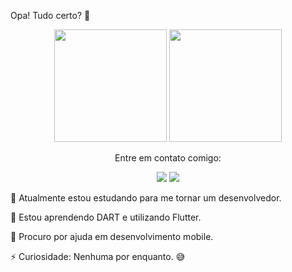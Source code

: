 Opa! Tudo certo? 👋
<div align="center">
  <img height="180em" src="https://github-readme-stats.vercel.app/api?username=AlanBuss&show_icons=true&theme=dracula&include_all_commits=true&count_private=true"/>
  <img height="180em" src="https://github-readme-stats.vercel.app/api/top-langs/?username=AlanBuss&layout=compact&langs_count=7&theme=dracula"/>
</div>
<div align="center">
  <p>Entre em contato comigo:</p>
    <a href="https://wa.me/5551981775536"><img src="https://img.shields.io/badge/-WhatsApp-25D366?style=for-the-badge&logo=whatsapp&logoColor=white"/></a>
  <a href="https://instagram.com/alan_buss" target="_blank"><img src="https://img.shields.io/badge/-Instagram-c13584?style=for-the-badge&logo=instagram&logoColor=white"/></a>
</div>


🔭 Atualmente estou estudando para me tornar um desenvolvedor.

🌱 Estou aprendendo DART e utilizando Flutter.

🤔 Procuro por ajuda em desenvolvimento mobile.

⚡ Curiosidade: Nenhuma por enquanto. 😅
